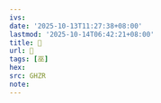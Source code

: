 ```yaml
---
ivs:
date: '2025-10-13T11:27:38+08:00'
lastmod: '2025-10-14T06:42:21+08:00'
title: 󰘸
url: 󰘸
tags: [巫]
hex: 
src: GHZR
note:
---
```

